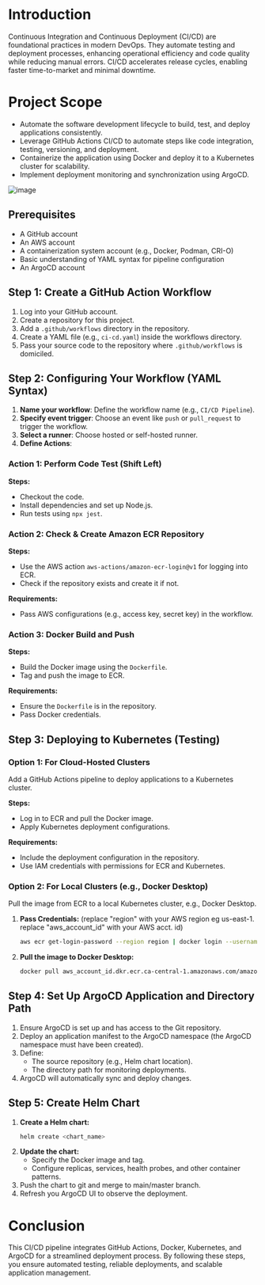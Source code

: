 # Introduction

Continuous Integration and Continuous Deployment (CI/CD) are foundational practices in modern DevOps. They automate testing and deployment processes, enhancing operational efficiency and code quality while reducing manual errors. CI/CD accelerates release cycles, enabling faster time-to-market and minimal downtime.

# Project Scope

- Automate the software development lifecycle to build, test, and deploy applications consistently.
- Leverage GitHub Actions CI/CD to automate steps like code integration, testing, versioning, and deployment.
- Containerize the application using Docker and deploy it to a Kubernetes cluster for scalability.
- Implement deployment monitoring and synchronization using ArgoCD.

![image](https://github.com/user-attachments/assets/d91997ed-fb29-409b-8914-f32901c0c39f)


## Prerequisites

- A GitHub account
- An AWS account
- A containerization system account (e.g., Docker, Podman, CRI-O)
- Basic understanding of YAML syntax for pipeline configuration
- An ArgoCD account

## Step 1: Create a GitHub Action Workflow

1. Log into your GitHub account.
2. Create a repository for this project.
3. Add a `.github/workflows` directory in the repository.
4. Create a YAML file (e.g., `ci-cd.yaml`) inside the workflows directory.
5. Pass your source code to the repository where `.github/workflows` is domiciled.

## Step 2: Configuring Your Workflow (YAML Syntax)

1. **Name your workflow**: Define the workflow name (e.g., `CI/CD Pipeline`).
2. **Specify event trigger**: Choose an event like `push` or `pull_request` to trigger the workflow.
3. **Select a runner**: Choose hosted or self-hosted runner.
4. **Define Actions**:

### Action 1: Perform Code Test (Shift Left)

**Steps:**

- Checkout the code.
- Install dependencies and set up Node.js.
- Run tests using `npx jest`.

### Action 2: Check & Create Amazon ECR Repository

**Steps:**

- Use the AWS action `aws-actions/amazon-ecr-login@v1` for logging into ECR.
- Check if the repository exists and create it if not.

**Requirements:**

- Pass AWS configurations (e.g., access key, secret key) in the workflow.

### Action 3: Docker Build and Push

**Steps:**

- Build the Docker image using the `Dockerfile`.
- Tag and push the image to ECR.

**Requirements:**

- Ensure the `Dockerfile` is in the repository.
- Pass Docker credentials.

## Step 3: Deploying to Kubernetes (Testing)

### Option 1: For Cloud-Hosted Clusters

Add a GitHub Actions pipeline to deploy applications to a Kubernetes cluster.

**Steps:**

- Log in to ECR and pull the Docker image.
- Apply Kubernetes deployment configurations.

**Requirements:**

- Include the deployment configuration in the repository.
- Use IAM credentials with permissions for ECR and Kubernetes.

### Option 2: For Local Clusters (e.g., Docker Desktop)

Pull the image from ECR to a local Kubernetes cluster, e.g., Docker Desktop.

1. **Pass Credentials:**  (replace "region" with your AWS region eg us-east-1. replace "aws_account_id" with your AWS acct. id)
   ```bash
   aws ecr get-login-password --region region | docker login --username AWS --password-stdin aws_account_id.dkr.ecr.region.amazonaws.com
2. **Pull the image to Docker Desktop:**
    ```bash
   docker pull aws_account_id.dkr.ecr.ca-central-1.amazonaws.com/amazonlinux:latest
## Step 4: Set Up ArgoCD Application and Directory Path

1. Ensure ArgoCD is set up and has access to the Git repository.
2. Deploy an application manifest to the ArgoCD namespace (the ArgoCD namespace must have been created).
3. Define:
   - The source repository (e.g., Helm chart location).
   - The directory path for monitoring deployments.
4. ArgoCD will automatically sync and deploy changes.

## Step 5: Create Helm Chart

1. **Create a Helm chart:**  
   ```bash
   helm create <chart_name>
2. **Update the chart:**
   - Specify the Docker image and tag.
   - Configure replicas, services, health probes, and other container patterns.
3. Push the chart to git and merge to main/master branch.
4. Refresh you ArgoCD UI to observe the deployment.
# Conclusion
This CI/CD pipeline integrates GitHub Actions, Docker, Kubernetes, and ArgoCD for a streamlined deployment process. By following these steps, you ensure automated testing, reliable deployments, and scalable application management.



